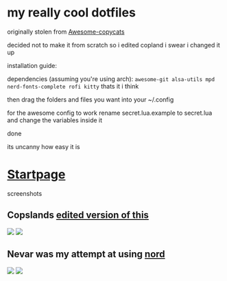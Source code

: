 # my really cool dotfiles
originally stolen from [Awesome-copycats](https://github.com/lcpz/awesome-copycats)

decided not to make it from scratch so i edited copland i swear i changed it up

installation guide:

dependencies (assuming you're using arch):
```awesome-git alsa-utils mpd nerd-fonts-complete rofi kitty``` thats it i think

then drag the folders and files you want into your ~/.config

for the awesome config to work rename secret.lua.example to secret.lua and change the variables inside it

done 

its uncanny how easy it is

# [Startpage](https://moosyu.github.io/dotfiles/firefox/startpage/index.html)

screenshots
## Copslands [edited version of this](https://github.com/lcpz/awesome-copycats/tree/master/themes/copland)
<img src="https://raw.githubusercontent.com/Moosyu/dotfiles/main/screenshots/2022-12-06_07-29.png">
<img src="https://raw.githubusercontent.com/Moosyu/dotfiles/main/screenshots/2022-12-06_07-29_1.png">

## Nevar was my attempt at using [nord](https://www.nordtheme.com/)
<img src="https://raw.githubusercontent.com/Moosyu/dotfiles/main/screenshots/gscreenshot_2022-12-18-202815.png">
<img src="https://raw.githubusercontent.com/Moosyu/dotfiles/main/screenshots/gscreenshot_2022-12-18-202923.png">